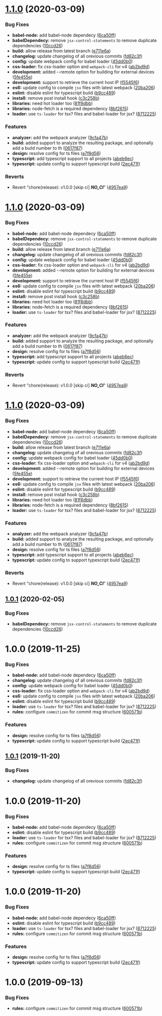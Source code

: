# [1.1.0](https://github.com/foyerlive/fl-cli/compare/v1.0.0...v1.1.0) (2020-03-09)


### Bug Fixes

* **babel-node:** add babel-node dependecy ([6ca50ff](https://github.com/foyerlive/fl-cli/commit/6ca50fff0353a4ac9a6892949a80022b3c134818))
* **babelDependecy:** remove `jsx-control-statements` to remove duplicate dependencies ([10ccd26](https://github.com/foyerlive/fl-cli/commit/10ccd266c00bbba65faa3dcfa28b6419a33bfa64))
* **build:** allow release from latest branch ([e711e6a](https://github.com/foyerlive/fl-cli/commit/e711e6a8b730b15a819daa3626287430f8a83173))
* **changelog:** update changelog of all orevious commits ([fd82c3f](https://github.com/foyerlive/fl-cli/commit/fd82c3f4c218d721b01394f07ba09fc6a76317e3))
* **config:** update webpack config for babel loader ([45dd0b0](https://github.com/foyerlive/fl-cli/commit/45dd0b08e67d3ad5a3a081f713113844384ee857))
* **css-loader:** fix css-loader option and `webpack-cli` for v4 ([ab2bd9d](https://github.com/foyerlive/fl-cli/commit/ab2bd9d0ff8cb702099393c6985047aaef43866a))
* **development:** added --remote option for building for external devices ([5fe455e](https://github.com/foyerlive/fl-cli/commit/5fe455e50a24a547766ed6ab35047998b203e421))
* **development:** support to retrieve the current host IP ([f5545f6](https://github.com/foyerlive/fl-cli/commit/f5545f6ee70d9431cad5155346b937b39d5812a2))
* **es6:** update config to compile `jsx` files with latest webpack ([20ba206](https://github.com/foyerlive/fl-cli/commit/20ba206fa4cad1e39172d867b12e0f19861b43be))
* **eslint:** disable eslint for typescript build ([b9cc489](https://github.com/foyerlive/fl-cli/commit/b9cc4894fa57898c46a97a7ea1731c9c54829343))
* **install:** remove post install hook ([c3c258b](https://github.com/foyerlive/fl-cli/commit/c3c258b3908387447ddaa8bd174aa53e42a3e4ec))
* **libraries:** need hot loader too ([81f8dbb](https://github.com/foyerlive/fl-cli/commit/81f8dbbbe82898d2009f57d3004a7603894bc073))
* **libraries:** node-fetch is a required dependency ([8bf2615](https://github.com/foyerlive/fl-cli/commit/8bf261567a01feb91f548908386dd43a9f97fd86))
* **loader:** use `ts-loader` for tsx? files and babel-loader for jsx? ([8712225](https://github.com/foyerlive/fl-cli/commit/871222531b2475856ebc146a46a64eb3ebd4a71d))


### Features

* **analyzer:** add the webpack analyzer ([9cfa47b](https://github.com/foyerlive/fl-cli/commit/9cfa47b737edf1b3efb86e7a3fba309b4a35cae5))
* **build:** added support to analyze the resulting package, and optionally add a build number to th ([0617f87](https://github.com/foyerlive/fl-cli/commit/0617f87b026b5688164c60fb89e196a7b2dbcf8e))
* **design:** resolve config for ts files ([a7f8d56](https://github.com/foyerlive/fl-cli/commit/a7f8d56bc120569b4e5c66f2443a74ca1efd8629))
* **typescript:** add typescript support to all projects ([abeb6ec](https://github.com/foyerlive/fl-cli/commit/abeb6ec2edaaca5fe8ef35bedf56096204ccf388))
* **typescript:** update config to support typescript build ([2ec471f](https://github.com/foyerlive/fl-cli/commit/2ec471fd30120dabffd20176354347c619f9c2e4))


### Reverts

* Revert "chore(release): v1.0.0 [skip ci] ***NO_CI***" ([4957ea9](https://github.com/foyerlive/fl-cli/commit/4957ea94b79781afaa9d9fb407fc95ba8bd0e0e5))

# [1.1.0](https://github.com/foyerlive/fl-cli/compare/v1.0.0...v1.1.0) (2020-03-09)


### Bug Fixes

* **babel-node:** add babel-node dependecy ([6ca50ff](https://github.com/foyerlive/fl-cli/commit/6ca50fff0353a4ac9a6892949a80022b3c134818))
* **babelDependecy:** remove `jsx-control-statements` to remove duplicate dependencies ([10ccd26](https://github.com/foyerlive/fl-cli/commit/10ccd266c00bbba65faa3dcfa28b6419a33bfa64))
* **build:** allow release from latest branch ([e711e6a](https://github.com/foyerlive/fl-cli/commit/e711e6a8b730b15a819daa3626287430f8a83173))
* **changelog:** update changelog of all orevious commits ([fd82c3f](https://github.com/foyerlive/fl-cli/commit/fd82c3f4c218d721b01394f07ba09fc6a76317e3))
* **config:** update webpack config for babel loader ([45dd0b0](https://github.com/foyerlive/fl-cli/commit/45dd0b08e67d3ad5a3a081f713113844384ee857))
* **css-loader:** fix css-loader option and `webpack-cli` for v4 ([ab2bd9d](https://github.com/foyerlive/fl-cli/commit/ab2bd9d0ff8cb702099393c6985047aaef43866a))
* **development:** added --remote option for building for external devices ([5fe455e](https://github.com/foyerlive/fl-cli/commit/5fe455e50a24a547766ed6ab35047998b203e421))
* **development:** support to retrieve the current host IP ([f5545f6](https://github.com/foyerlive/fl-cli/commit/f5545f6ee70d9431cad5155346b937b39d5812a2))
* **es6:** update config to compile `jsx` files with latest webpack ([20ba206](https://github.com/foyerlive/fl-cli/commit/20ba206fa4cad1e39172d867b12e0f19861b43be))
* **eslint:** disable eslint for typescript build ([b9cc489](https://github.com/foyerlive/fl-cli/commit/b9cc4894fa57898c46a97a7ea1731c9c54829343))
* **install:** remove post install hook ([c3c258b](https://github.com/foyerlive/fl-cli/commit/c3c258b3908387447ddaa8bd174aa53e42a3e4ec))
* **libraries:** need hot loader too ([81f8dbb](https://github.com/foyerlive/fl-cli/commit/81f8dbbbe82898d2009f57d3004a7603894bc073))
* **libraries:** node-fetch is a required dependency ([8bf2615](https://github.com/foyerlive/fl-cli/commit/8bf261567a01feb91f548908386dd43a9f97fd86))
* **loader:** use `ts-loader` for tsx? files and babel-loader for jsx? ([8712225](https://github.com/foyerlive/fl-cli/commit/871222531b2475856ebc146a46a64eb3ebd4a71d))


### Features

* **analyzer:** add the webpack analyzer ([9cfa47b](https://github.com/foyerlive/fl-cli/commit/9cfa47b737edf1b3efb86e7a3fba309b4a35cae5))
* **build:** added support to analyze the resulting package, and optionally add a build number to th ([0617f87](https://github.com/foyerlive/fl-cli/commit/0617f87b026b5688164c60fb89e196a7b2dbcf8e))
* **design:** resolve config for ts files ([a7f8d56](https://github.com/foyerlive/fl-cli/commit/a7f8d56bc120569b4e5c66f2443a74ca1efd8629))
* **typescript:** add typescript support to all projects ([abeb6ec](https://github.com/foyerlive/fl-cli/commit/abeb6ec2edaaca5fe8ef35bedf56096204ccf388))
* **typescript:** update config to support typescript build ([2ec471f](https://github.com/foyerlive/fl-cli/commit/2ec471fd30120dabffd20176354347c619f9c2e4))


### Reverts

* Revert "chore(release): v1.0.0 [skip ci] ***NO_CI***" ([4957ea9](https://github.com/foyerlive/fl-cli/commit/4957ea94b79781afaa9d9fb407fc95ba8bd0e0e5))

# [1.1.0](https://github.com/foyerlive/fl-cli/compare/v1.0.0...v1.1.0) (2020-03-09)


### Bug Fixes

* **babel-node:** add babel-node dependecy ([6ca50ff](https://github.com/foyerlive/fl-cli/commit/6ca50fff0353a4ac9a6892949a80022b3c134818))
* **babelDependecy:** remove `jsx-control-statements` to remove duplicate dependencies ([10ccd26](https://github.com/foyerlive/fl-cli/commit/10ccd266c00bbba65faa3dcfa28b6419a33bfa64))
* **build:** allow release from latest branch ([e711e6a](https://github.com/foyerlive/fl-cli/commit/e711e6a8b730b15a819daa3626287430f8a83173))
* **changelog:** update changelog of all orevious commits ([fd82c3f](https://github.com/foyerlive/fl-cli/commit/fd82c3f4c218d721b01394f07ba09fc6a76317e3))
* **config:** update webpack config for babel loader ([45dd0b0](https://github.com/foyerlive/fl-cli/commit/45dd0b08e67d3ad5a3a081f713113844384ee857))
* **css-loader:** fix css-loader option and `webpack-cli` for v4 ([ab2bd9d](https://github.com/foyerlive/fl-cli/commit/ab2bd9d0ff8cb702099393c6985047aaef43866a))
* **development:** added --remote option for building for external devices ([5fe455e](https://github.com/foyerlive/fl-cli/commit/5fe455e50a24a547766ed6ab35047998b203e421))
* **development:** support to retrieve the current host IP ([f5545f6](https://github.com/foyerlive/fl-cli/commit/f5545f6ee70d9431cad5155346b937b39d5812a2))
* **es6:** update config to compile `jsx` files with latest webpack ([20ba206](https://github.com/foyerlive/fl-cli/commit/20ba206fa4cad1e39172d867b12e0f19861b43be))
* **eslint:** disable eslint for typescript build ([b9cc489](https://github.com/foyerlive/fl-cli/commit/b9cc4894fa57898c46a97a7ea1731c9c54829343))
* **install:** remove post install hook ([c3c258b](https://github.com/foyerlive/fl-cli/commit/c3c258b3908387447ddaa8bd174aa53e42a3e4ec))
* **libraries:** need hot loader too ([81f8dbb](https://github.com/foyerlive/fl-cli/commit/81f8dbbbe82898d2009f57d3004a7603894bc073))
* **libraries:** node-fetch is a required dependency ([8bf2615](https://github.com/foyerlive/fl-cli/commit/8bf261567a01feb91f548908386dd43a9f97fd86))
* **loader:** use `ts-loader` for tsx? files and babel-loader for jsx? ([8712225](https://github.com/foyerlive/fl-cli/commit/871222531b2475856ebc146a46a64eb3ebd4a71d))


### Features

* **analyzer:** add the webpack analyzer ([9cfa47b](https://github.com/foyerlive/fl-cli/commit/9cfa47b737edf1b3efb86e7a3fba309b4a35cae5))
* **build:** added support to analyze the resulting package, and optionally add a build number to th ([0617f87](https://github.com/foyerlive/fl-cli/commit/0617f87b026b5688164c60fb89e196a7b2dbcf8e))
* **design:** resolve config for ts files ([a7f8d56](https://github.com/foyerlive/fl-cli/commit/a7f8d56bc120569b4e5c66f2443a74ca1efd8629))
* **typescript:** add typescript support to all projects ([abeb6ec](https://github.com/foyerlive/fl-cli/commit/abeb6ec2edaaca5fe8ef35bedf56096204ccf388))
* **typescript:** update config to support typescript build ([2ec471f](https://github.com/foyerlive/fl-cli/commit/2ec471fd30120dabffd20176354347c619f9c2e4))


### Reverts

* Revert "chore(release): v1.0.0 [skip ci] ***NO_CI***" ([4957ea9](https://github.com/foyerlive/fl-cli/commit/4957ea94b79781afaa9d9fb407fc95ba8bd0e0e5))

## [1.0.1](https://github.com/foyerlive/fl-cli/compare/es-v1.0.0...es-v1.0.1) (2020-02-05)


### Bug Fixes

* **babelDependecy:** remove `jsx-control-statements` to remove duplicate dependencies ([10ccd26](https://github.com/foyerlive/fl-cli/commit/10ccd266c00bbba65faa3dcfa28b6419a33bfa64))

# 1.0.0 (2019-11-25)


### Bug Fixes

* **babel-node:** add babel-node dependecy ([6ca50ff](https://github.com/foyerlive/fl-cli/commit/6ca50fff0353a4ac9a6892949a80022b3c134818))
* **changelog:** update changelog of all orevious commits ([fd82c3f](https://github.com/foyerlive/fl-cli/commit/fd82c3f4c218d721b01394f07ba09fc6a76317e3))
* **config:** update webpack config for babel loader ([45dd0b0](https://github.com/foyerlive/fl-cli/commit/45dd0b08e67d3ad5a3a081f713113844384ee857))
* **css-loader:** fix css-loader option and `webpack-cli` for v4 ([ab2bd9d](https://github.com/foyerlive/fl-cli/commit/ab2bd9d0ff8cb702099393c6985047aaef43866a))
* **es6:** update config to compile `jsx` files with latest webpack ([20ba206](https://github.com/foyerlive/fl-cli/commit/20ba206fa4cad1e39172d867b12e0f19861b43be))
* **eslint:** disable eslint for typescript build ([b9cc489](https://github.com/foyerlive/fl-cli/commit/b9cc4894fa57898c46a97a7ea1731c9c54829343))
* **loader:** use `ts-loader` for tsx? files and babel-loader for jsx? ([8712225](https://github.com/foyerlive/fl-cli/commit/871222531b2475856ebc146a46a64eb3ebd4a71d))
* **rules:** configure `commitizen` for commit msg structure ([600571b](https://github.com/foyerlive/fl-cli/commit/600571b14b3f33a601bf84b730543c21b76eec30))


### Features

* **design:** resolve config for ts files ([a7f8d56](https://github.com/foyerlive/fl-cli/commit/a7f8d56bc120569b4e5c66f2443a74ca1efd8629))
* **typescript:** update config to support typescript build ([2ec471f](https://github.com/foyerlive/fl-cli/commit/2ec471fd30120dabffd20176354347c619f9c2e4))

## [1.0.1](https://github.com/foyerlive/fl-cli/compare/ts-v1.0.0...ts-v1.0.1) (2019-11-20)


### Bug Fixes

* **changelog:** update changelog of all orevious commits ([fd82c3f](https://github.com/foyerlive/fl-cli/commit/fd82c3f4c218d721b01394f07ba09fc6a76317e3))

# 1.0.0 (2019-11-20)


### Bug Fixes

* **babel-node:** add babel-node dependecy ([6ca50ff](https://github.com/foyerlive/fl-cli/commit/6ca50fff0353a4ac9a6892949a80022b3c134818))
* **eslint:** disable eslint for typescript build ([b9cc489](https://github.com/foyerlive/fl-cli/commit/b9cc4894fa57898c46a97a7ea1731c9c54829343))
* **loader:** use `ts-loader` for tsx? files and babel-loader for jsx? ([8712225](https://github.com/foyerlive/fl-cli/commit/871222531b2475856ebc146a46a64eb3ebd4a71d))
* **rules:** configure `commitizen` for commit msg structure ([600571b](https://github.com/foyerlive/fl-cli/commit/600571b14b3f33a601bf84b730543c21b76eec30))


### Features

* **design:** resolve config for ts files ([a7f8d56](https://github.com/foyerlive/fl-cli/commit/a7f8d56bc120569b4e5c66f2443a74ca1efd8629))
* **typescript:** update config to support typescript build ([2ec471f](https://github.com/foyerlive/fl-cli/commit/2ec471fd30120dabffd20176354347c619f9c2e4))

# 1.0.0 (2019-11-20)


### Bug Fixes

* **babel-node:** add babel-node dependecy ([6ca50ff](https://github.com/foyerlive/fl-cli/commit/6ca50fff0353a4ac9a6892949a80022b3c134818))
* **eslint:** disable eslint for typescript build ([b9cc489](https://github.com/foyerlive/fl-cli/commit/b9cc4894fa57898c46a97a7ea1731c9c54829343))
* **loader:** use `ts-loader` for tsx? files and babel-loader for jsx? ([8712225](https://github.com/foyerlive/fl-cli/commit/871222531b2475856ebc146a46a64eb3ebd4a71d))
* **rules:** configure `commitizen` for commit msg structure ([600571b](https://github.com/foyerlive/fl-cli/commit/600571b14b3f33a601bf84b730543c21b76eec30))


### Features

* **design:** resolve config for ts files ([a7f8d56](https://github.com/foyerlive/fl-cli/commit/a7f8d56bc120569b4e5c66f2443a74ca1efd8629))
* **typescript:** update config to support typescript build ([2ec471f](https://github.com/foyerlive/fl-cli/commit/2ec471fd30120dabffd20176354347c619f9c2e4))

# 1.0.0 (2019-09-13)


### Bug Fixes

* **rules:** configure `commitizen` for commit msg structure ([600571b](https://github.com/foyerlive/fl-cli/commit/600571b))
